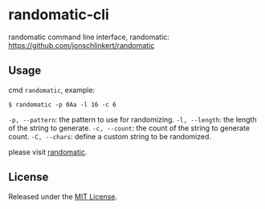 # randomatic-cli

randomatic command line interface, randomatic: https://github.com/jonschlinkert/randomatic

## Usage

cmd `randomatic`, example:

```
$ randomatic -p 0Aa -l 16 -c 6
```

`-p, --pattern`: the pattern to use for randomizing.
`-l, --length`: the length of the string to generate.
`-c, --count`: the count of the string to generate count.
`-C, --chars`: define a custom string to be randomized.

please visit [randomatic](https://github.com/jonschlinkert/randomatic).

## License

Released under the [MIT License](./LICENSE).
